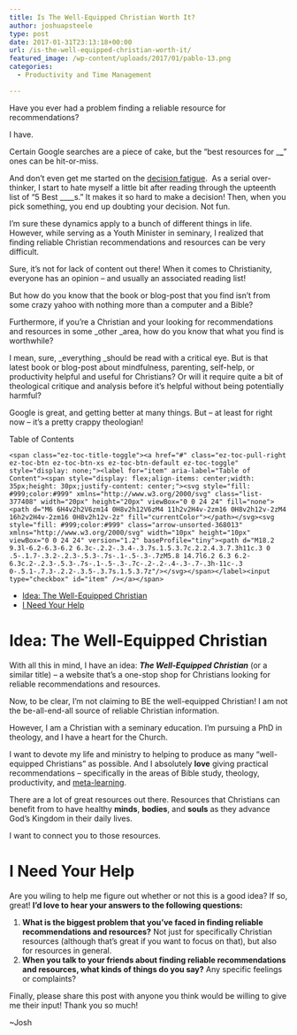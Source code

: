 ```yaml
---
title: Is The Well-Equipped Christian Worth It?
author: joshuapsteele
type: post
date: 2017-01-31T23:13:18+00:00
url: /is-the-well-equipped-christian-worth-it/
featured_image: /wp-content/uploads/2017/01/pablo-13.png
categories:
  - Productivity and Time Management

---
```

Have you ever had a problem finding a reliable resource for recommendations?

I have.

Certain Google searches are a piece of cake, but the &#8220;best resources for \___\___&#8221; ones can be hit-or-miss.

And don&#8217;t even get me started on the [decision fatigue][1].  As a serial over-thinker, I start to hate myself a little bit after reading through the upteenth list of &#8220;5 Best \____s.&#8221; It makes it so hard to make a decision! Then, when you pick something, you end up doubting your decision. Not fun.

I&#8217;m sure these dynamics apply to a bunch of different things in life. However, while serving as a Youth Minister in seminary, I realized that finding reliable Christian recommendations and resources can be very difficult.

Sure, it&#8217;s not for lack of content out there! When it comes to Christianity, everyone has an opinion &#8211; and usually an associated reading list!

But how do you know that the book or blog-post that you find isn&#8217;t from some crazy yahoo with nothing more than a computer and a Bible?

Furthermore, if you&#8217;re a Christian and your looking for recommendations and resources in some _other _area, how do you know that what you find is worthwhile?

I mean, sure, _everything _should be read with a critical eye. But is that latest book or blog-post about mindfulness, parenting, self-help, or productivity helpful and useful for Christians? Or will it require quite a bit of theological critique and analysis before it&#8217;s helpful without being potentially harmful?

Google is great, and getting better at many things. But &#8211; at least for right now &#8211; it&#8217;s a pretty crappy theologian!

<div id="ez-toc-container" class="ez-toc-v2_0_37 counter-hierarchy ez-toc-counter ez-toc-grey ez-toc-container-direction">
  <div class="ez-toc-title-container">
    <p class="ez-toc-title">
      Table of Contents
    </p>
    
    <span class="ez-toc-title-toggle"><a href="#" class="ez-toc-pull-right ez-toc-btn ez-toc-btn-xs ez-toc-btn-default ez-toc-toggle" style="display: none;"><label for="item" aria-label="Table of Content"><span style="display: flex;align-items: center;width: 35px;height: 30px;justify-content: center;"><svg style="fill: #999;color:#999" xmlns="http://www.w3.org/2000/svg" class="list-377408" width="20px" height="20px" viewBox="0 0 24 24" fill="none"><path d="M6 6H4v2h2V6zm14 0H8v2h12V6zM4 11h2v2H4v-2zm16 0H8v2h12v-2zM4 16h2v2H4v-2zm16 0H8v2h12v-2z" fill="currentColor"></path></svg><svg style="fill: #999;color:#999" class="arrow-unsorted-368013" xmlns="http://www.w3.org/2000/svg" width="10px" height="10px" viewBox="0 0 24 24" version="1.2" baseProfile="tiny"><path d="M18.2 9.3l-6.2-6.3-6.2 6.3c-.2.2-.3.4-.3.7s.1.5.3.7c.2.2.4.3.7.3h11c.3 0 .5-.1.7-.3.2-.2.3-.5.3-.7s-.1-.5-.3-.7zM5.8 14.7l6.2 6.3 6.2-6.3c.2-.2.3-.5.3-.7s-.1-.5-.3-.7c-.2-.2-.4-.3-.7-.3h-11c-.3 0-.5.1-.7.3-.2.2-.3.5-.3.7s.1.5.3.7z"/></svg></span></label><input type="checkbox" id="item" /></a></span>
  </div><nav>
  
  <ul class='ez-toc-list ez-toc-list-level-1' >
    <li class='ez-toc-page-1 ez-toc-heading-level-1'>
      <a class="ez-toc-link ez-toc-heading-1" href="https://joshuapsteele.com/is-the-well-equipped-christian-worth-it/#Idea_The_Well-Equipped_Christian" title="Idea: The Well-Equipped Christian">Idea: The Well-Equipped Christian</a>
    </li>
    <li class='ez-toc-page-1 ez-toc-heading-level-1'>
      <a class="ez-toc-link ez-toc-heading-2" href="https://joshuapsteele.com/is-the-well-equipped-christian-worth-it/#I_Need_Your_Help" title="I Need Your Help">I Need Your Help</a>
    </li>
  </ul></nav>
</div>

# <span class="ez-toc-section" id="Idea_The_Well-Equipped_Christian"></span>Idea: The Well-Equipped Christian<span class="ez-toc-section-end"></span>

With all this in mind, I have an idea: _**The Well-Equipped Christian**_ (or a similar title) &#8211; a website that&#8217;s a one-stop shop for Christians looking for reliable recommendations and resources.

Now, to be clear, I&#8217;m not claiming to BE the well-equipped Christian! I am not the be-all-end-all source of reliable Christian information.

However, I am a Christian with a seminary education. I&#8217;m pursuing a PhD in theology, and I have a heart for the Church.

I want to devote my life and ministry to helping to produce as many &#8220;well-equipped Christians&#8221; as possible. And I absolutely **love** giving practical recommendations &#8211; specifically in the areas of Bible study, theology, productivity, and [meta-learning][2].

There are a lot of great resources out there. Resources that Christians can benefit from to have healthy **minds**, **bodies**, and **souls** as they advance God&#8217;s Kingdom in their daily lives.

I want to connect you to those resources.

# <span class="ez-toc-section" id="I_Need_Your_Help"></span>I Need Your Help<span class="ez-toc-section-end"></span>

Are you wiling to help me figure out whether or not this is a good idea? If so, great! **I&#8217;d love to hear your answers to the following questions:**

  1. **What is the biggest problem that you&#8217;ve faced in finding reliable recommendations and resources?** Not just for specifically Christian resources (although that&#8217;s great if you want to focus on that), but also for resources in general.
  2. **When you talk to your friends about finding reliable recommendations and resources, what kinds of things do you say?** Any specific feelings or complaints?

Finally, please share this post with anyone you think would be willing to give me their input! Thank you so much!

~Josh

 [1]: https://en.wikipedia.org/wiki/Decision_fatigue
 [2]: https://en.wikipedia.org/wiki/Meta_learning